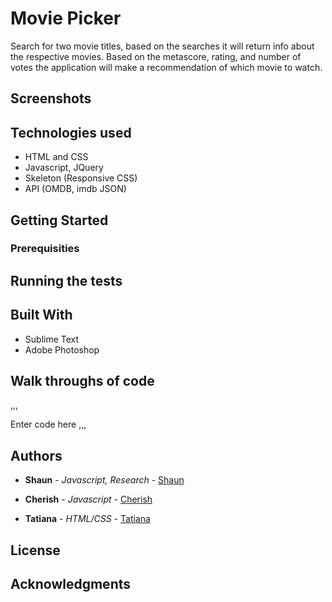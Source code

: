 # Movie Picker

Search for two movie titles, based on the searches it will return info about the respective movies. Based on the metascore, rating, and number of votes the application will make a recommendation of which movie to watch.

## Screenshots


## Technologies used
- HTML and CSS
- Javascript, JQuery 
- Skeleton (Responsive CSS)
- API (OMDB, imdb JSON)

## Getting Started

### Prerequisities

## Running the tests

## Built With

* Sublime Text
* Adobe Photoshop

## Walk throughs of code

,,,

Enter code here
,,,

## Authors

* **Shaun** - *Javascript, Research* - [Shaun](https://github.com/fullers)

* **Cherish** - *Javascript* - [Cherish](https://github.com/nckhang)

* **Tatiana** - *HTML/CSS* - [Tatiana](https://github.com/tsg1204)

## License

## Acknowledgments